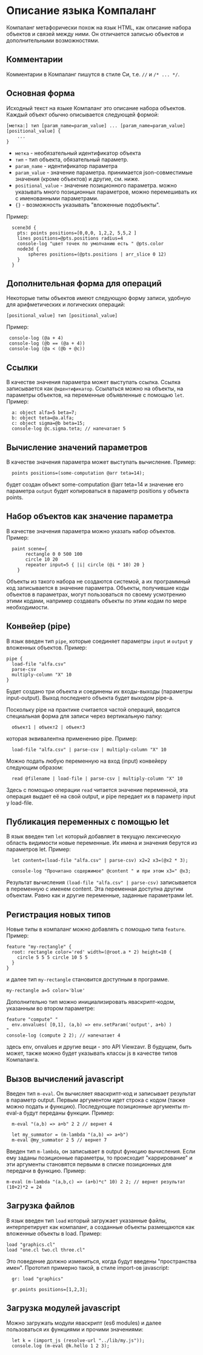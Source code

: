 # Описание языка Компаланг

Компаланг метафорически похож на язык HTML, как описание набора объектов и связей между ними. Он отличается записью объектов и дополнительными возможностями.

## Комментарии
Комментарии в Компаланг пишутся в стиле Си, т.е. `//` и `/* ... */`.

## Основная форма
Исходный текст на языке Компаланг это описание набора объектов. Каждый объект обычно описывается следующей формой:
```
[метка:] тип [param_name=param_value] ... [param_name=param_value] [positional_value] {
	...
}
```

* `метка` - необязательный идентификатор объекта
* `тип` - тип объекта, обязательный параметр.
* `param_name` - идентификатор параметра
* `param_value` - значение параметра. принимается json-совместимые значения (кроме объектов) и другие, см. ниже.
* `positional_value` - значение позиционного параметра. можно указывать много позиционных параметров, можно перемешивать их с именованными параметрами.
* `{}` - возможность указывать "вложенные подобъекты".

Пример:
```
  scene3d {
  	pts: points positions=[0,0,0, 1,2,2, 5,5,2 ]
  	lines positions=@pts.positions radius=4
  	console-log "цвет точек по умолчанию есть " @pts.color
  	node3d {
  		spheres positions=(@pts.positions | arr_slice 0 12)
  	}
  }
```

## Дополнительная форма для операций

Некоторые типы объектов имеют следующую форму записи, удобную для арифметических и логических операций:
```
[positional_value] тип [positional_value] 
```
Пример:
```
 console-log (@a + 4)
 console-log (@b == (@a + 4))
 console-log (@a < (@b + @c))
```

## Ссылки
В качестве значения параметра может выступать ссылка. Ссылка записывается как `@идентификатор`.
Ссылаться можно на объекты, на параметры объектов, на переменные объявленные с помощью `let`.
Пример:
```
  a: object alfa=5 beta=7;
  b: object teta=@a.alfa;
  c: object sigma=@b beta=15;
  console-log @c.sigma.teta; // напечатает 5
```

## Вычисление значений параметров
В качестве значения параметра может выступать вычисление. Пример:
```
  points positions=(some-computation @arr teta=14);
```
будет создан объект some-computation @arr teta=14 и значение его параметра `output` будет копироваться в параметр positions у объекта points.

## Набор объектов как значение параметра
В качестве значения параметра можно указать набор объектов. 
Пример:
```
  paint scene={ 
  	   rectangle 0 0 500 100 
  	   circle 10 20 
  	   repeater input=5 { |i| circle (@i * 10) 20 }
  	}
```
Объекты из такого набора не создаются системой, а их программный код записывается в значение параметра.
Объекты, получившие коды объектов в параметрах, могут пользоваться по своему усмотрению этими кодами, например создавать объекты по этим кодам по мере необходимости.

## Конвейер (pipe)
В язык введен тип `pipe`, которые соединяет параметры `input` и `output` у вложенных объектов.
Пример:
```
pipe {
  load-file "alfa.csv"
  parse-csv
  multiply-column "X" 10
}
```
Будет создано три объекта и соединены их входы-выходы (параметры input-output). Выход последнего объекта будет выходом pipe-а.

Поскольку pipe на практике считается частой операций, вводится специальная форма для записи через вертикальную палку:
```
  объект1 | объект2 | объект3
```
которая эквивалентна применению pipe. Пример:
```
  load-file "alfa.csv" | parse-csv | multiply-column "X" 10
```
Можно подать любую переменную на вход (input) конвейеру следующим образом:
```  
  read @filename | load-file | parse-csv | multiply-column "X" 10
```
Здесь с помощью операции `read` читается значение переменной, эта операция выдает её на свой output, и pipe передает их в параметр input у load-file.

## Публикация переменных с помощью let
В язык введен тип `let` который добавляет в текущую лексическую область видимости новые переменные. Их имена и значения берутся из параметров let. Пример:
```
  let content=(load-file "alfa.csv" | parse-csv) x2=2 x3=(@x2 * 3);

  console-log "Прочитано содержимое" @content " и при этом x3=" @x3;
```
Результат вычисления `(load-file "alfa.csv" | parse-csv)` записывается в переменную с именем content. Эта переменная доступна другим объектам. Равно как и другие переменные, заданные параметрами let.

## Регистрация новых типов
Новые типы в компаланг можно добавлять с помощью типа `feature`.
Пример:
```
feature "my-rectangle" {
  root: rectangle color='red' width=(@root.a * 2) height=10 { 
  	circle 5 5 5 circle 10 5 5 
  }
}
```
и далее тип `my-rectangle` становится доступным в программе.
```
my-rectangle a=5 color='blue'
```

Дополнительно тип можно инициализировать яваскрипт-кодом, указанным во втором параметре:
```
feature "compute" "
  env.onvalues( [0,1], (a,b) => env.setParam('output', a+b) )
"
console-log (compute 2 2); // напечатает 4
```
здесь env, onvalues и другие вещи - это API Viewzavr. В будущем, быть может, также можно будет указывать классы js в качестве типов Компаланга.

## Вызов вычислений javascript
Введен тип `m-eval`. Он вычисляет яваскрипт-код и записывает результат в параметр output.
Первым аргументом идет строка с кодом (также можно подать и функцию). Последующие позиционные аргументы m-eval-а будут переданы функции. 
Пример:
```
  m-eval "(a,b) => a+b" 2 2 // вернет 4

  let my_summator = (m-lambda "(a,b) => a+b")
  m-eval @my_summator 2 5 // вернет 7  
```

Введен тип `m-lambda`, он записывает в output функцию вычисления.
Если ему заданы позиционные параметры, то происходит "каррирование" и эти аргументы становятся первыми в списке позиционных для передачи в функцию. 
Пример:
```
m-eval (m-lambda "(a,b,c) => (a+b)*c" 10) 2 2; // вернет результат (10+2)*2 = 24
```

## Загрузка файлов
В язык введен тип `load` который загружает указанные файлы, интерпретирует как компаланг, а созданные объекты размещаются как вложенные объекты в load. Пример:
```
load "graphics.cl"
load "one.cl two.cl three.cl"
```

Это поведение должно измениться, когда будут введены "пространства имен". Прототип примерно такой, в стиле import-ов javascript:
```
  gr: load "graphics"

  gr.points positions=[1,2,3];
```

## Загрузка модулей javascript
Можно загружать модули яваскрипт (es6 modules) и далее пользоваться их функциями и прочими значениями:
```
  let k = (import_js (resolve-url "../lib/my.js"));
  console.log (m-eval @k.hello 1 2 3);
```

